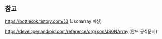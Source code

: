 ## 참고 
https://bottlecok.tistory.com/53 (Jsonarray 파싱)

https://developer.android.com/reference/org/json/JSONArray (안드 공식문서)
